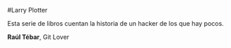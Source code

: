 #Larry Plotter

Esta serie de libros cuentan la historia de un hacker de los que hay pocos.

**Raúl Tébar**, Git Lover
